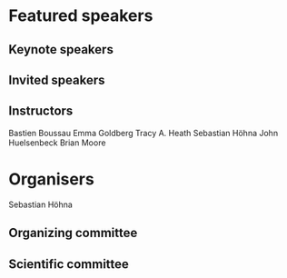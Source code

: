 # Featured speakers

## Keynote speakers


## Invited speakers


## Instructors

Bastien Boussau
Emma Goldberg
Tracy A. Heath
Sebastian Höhna
John Huelsenbeck
Brian Moore

# Organisers

Sebastian Höhna

## Organizing committee


## Scientific committee

